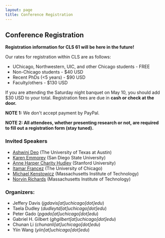 ```yaml
---
layout: page
title: Conference Registration
---
```



<h2>Conference Registration</h2>

<strong>Registration information for CLS 61 will be here in the future!</strong>


Our rates for registration within CLS are as follows:
- UChicago, Northwestern, UIC, and other Chicago students - FREE
- Non-Chicago students - $40 USD
- Recent PhDs (<5 years) - $90 USD
- Faculty/others - $130 USD

If you are attending the Saturday night banquet on May 10, you should add $30 USD to your total. Registration fees are due in **cash or check at the door.**

<strong>NOTE 1:</strong> We don't accept payment by PayPal.

<strong>NOTE 2: All attendees, whether presenting research or not, are required to fill out a registration form (stay tuned).</strong>



<h3>Invited Speakers</h3>

- <a href="https://liberalarts.utexas.edu/linguistics/faculty/asd853">Ashwini Deo</a> (The University of Texas at Austin)
- <a href="https://slhs.sdsu.edu/people/faculty/emmorey-karen">Karen Emmorey</a> (San Diego State University)
- <a href="https://ed.stanford.edu/faculty/acharity">Anne Harper Charity Hudley</a> (Stanford University)
- <a href="https://linguistics.uchicago.edu/people/itamar-francez">Itamar Francez</a> (The University of Chicago)
- <a href="https://linguistics.mit.edu/user/kenstow/">Michael Kenstowicz</a> (Massachusetts Institute of Technology)
- <a href="https://linguistics.mit.edu/user/norvin/">Norvin Richards</a> (Massachusetts Institute of Technology)



<h3>Organizers:</h3>

- Jeffery Davis (*jgdavis[at]uchicago[dot]edu*)
- Taela Dudley (*dudleytd[at]uchicago[dot]edu*)
- Peter Gado (*pgado[at]uchicago[dot]edu*)
- Gabriel H. Gilbert (*ghgilbert[at]uchicago[dot]edu*)
- Chunan Li (*chunanli[at]uchicago[dot]edu*)
- Yiin Wang (*yiin[at]uchicago[dot]edu*)

